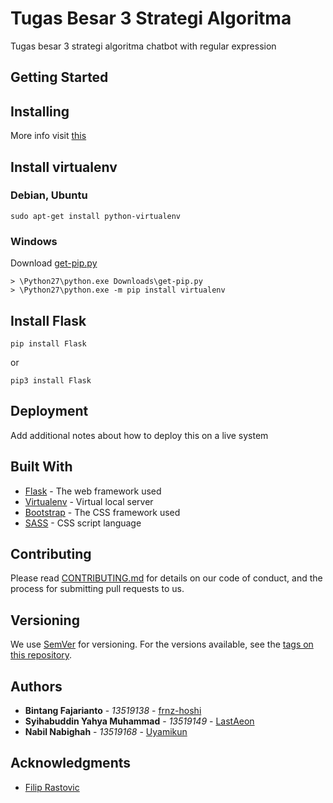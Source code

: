 # Tugas Besar 3 Strategi Algoritma

Tugas besar 3 strategi algoritma chatbot with regular expression

## Getting Started

## Installing

More info visit [this](https://flask.palletsprojects.com/en/1.1.x/installation/)


## Install virtualenv

### Debian, Ubuntu

```
sudo apt-get install python-virtualenv
```
### Windows

Download [get-pip.py](https://bootstrap.pypa.io/get-pip.py)

```
> \Python27\python.exe Downloads\get-pip.py
> \Python27\python.exe -m pip install virtualenv
```

## Install Flask


```
pip install Flask
```

or

```
pip3 install Flask
```

## Deployment

Add additional notes about how to deploy this on a live system

## Built With

* [Flask](https://flask.palletsprojects.com/en/1.1.x/) - The web framework used
* [Virtualenv](https://virtualenv.pypa.io/en/latest/) - Virtual local server
* [Bootstrap](https://getbootstrap) - The CSS framework used
* [SASS](https://sass-lang.com/documentation) - CSS script language
 
## Contributing

Please read [CONTRIBUTING.md](https://gist.github.com/PurpleBooth/b24679402957c63ec426) for details on our code of conduct, and the process for submitting pull requests to us.

## Versioning

We use [SemVer](http://semver.org/) for versioning. For the versions available, see the [tags on this repository](https://github.com/your/project/tags). 

## Authors
* **Bintang Fajarianto** - *13519138* - [frnz-hoshi](https://github.com/)
* **Syihabuddin Yahya Muhammad** - *13519149* - [LastAeon](https://github.com/LastAeon)
* **Nabil Nabighah** - *13519168* - [Uyamikun](https://github.com/Uyamikun)



## Acknowledgments

* [Filip Rastovic](https://www.youtube.com/user/Philip7R)

